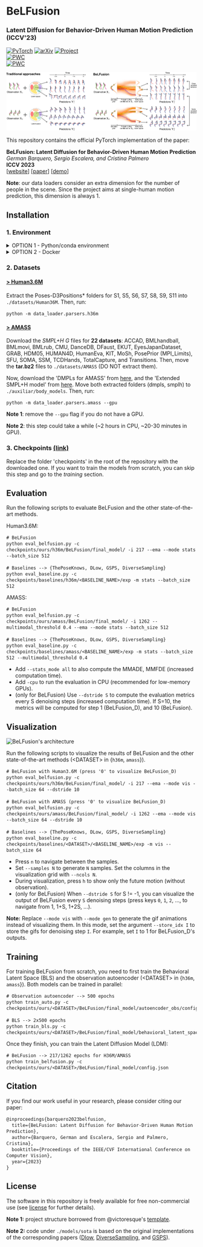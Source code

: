 # BeLFusion
### Latent Diffusion for Behavior-Driven Human Motion Prediction (ICCV'23)
<a href="https://pytorch.org/get-started/locally/"><img alt="PyTorch" src="https://img.shields.io/badge/PyTorch-ee4c2c?logo=pytorch&logoColor=white"></a> 
[![arXiv](https://img.shields.io/badge/arXiv-2210.06551-b31b1b.svg)](https://arxiv.org/abs/2211.14304)
<a href="https://barquerogerman.github.io/BeLFusion/"><img alt="Project" src="https://img.shields.io/badge/-Project%20Page-lightgrey?logo=Google%20Chrome&color=informational&logoColor=white"></a>
<br>
[![PWC](https://img.shields.io/endpoint.svg?url=https://paperswithcode.com/badge/belfusion-latent-diffusion-for-behavior/human-pose-forecasting-on-amass)](https://paperswithcode.com/sota/human-pose-forecasting-on-amass?p=belfusion-latent-diffusion-for-behavior)
<br>
[![PWC](https://img.shields.io/endpoint.svg?url=https://paperswithcode.com/badge/belfusion-latent-diffusion-for-behavior/human-pose-forecasting-on-human36m)](https://paperswithcode.com/sota/human-pose-forecasting-on-human36m?p=belfusion-latent-diffusion-for-behavior)
<br>

![BeLFusion's architecture](assets/intro.png)

This repository contains the official PyTorch implementation of the paper:

**BeLFusion: Latent Diffusion for Behavior-Driven Human Motion Prediction**<br>
*German Barquero, Sergio Escalera, and Cristina Palmero*<br>
**ICCV 2023**<br>
[[website](https://barquerogerman.github.io/BeLFusion/)] [[paper](https://arxiv.org/abs/2211.14304)] [[demo](https://barquerogerman.github.io/BeLFusion/)]

**Note**: our data loaders consider an extra dimension for the number of people in the scene. Since the project aims at single-human motion prediction, this dimension is always 1.

## Installation


### 1. Environment

<details> 
<summary>OPTION 1 - Python/conda environment</summary>
<p>

```
conda create -n belfusion python=3.9.5
conda activate belfusion
pip install -r requirements.txt
```
</p>
</details> 

<details> 
<summary>OPTION 2 - Docker</summary>
<p>
We also provide a DockerFile to build a Docker image with all the required dependencies. 

**IMPORTANT**: This option will not let you launch the visualization script, as it requires a GUI. You will be able though to train and evaluate the models.

To build and launch the Docker image, run the following commands from the root of the repository:
```
docker build . -t belfusion
docker run -it --gpus all --rm --name belfusion \
-v ${PWD}:/project \
belfusion
```

You should now be in the container, ready to run the code.
</p>
</details> 


### 2. Datasets

#### [**> Human3.6M**](http://vision.imar.ro/human3.6m/description.php)
Extract the Poses-D3Positions* folders for S1, S5, S6, S7, S8, S9, S11 into `./datasets/Human36M`. Then, run:

```
python -m data_loader.parsers.h36m
```

#### [**> AMASS**](https://amass.is.tue.mpg.de/)
Download the *SMPL+H G* files for **22 datasets**: ACCAD, BMLhandball, BMLmovi, BMLrub, CMU, DanceDB, DFaust, EKUT, EyesJapanDataset, GRAB, HDM05, HUMAN4D, HumanEva, KIT, MoSh, PosePrior (MPI_Limits), SFU, SOMA, SSM, TCDHands, TotalCapture, and Transitions. Then, move the **tar.bz2** files to `./datasets/AMASS` (DO NOT extract them). 

Now, download the 'DMPLs for AMASS' from [here](https://smpl.is.tue.mpg.de), and the 'Extended SMPL+H model' from [here](https://mano.is.tue.mpg.de/). Move both extracted folders (dmpls, smplh) to `./auxiliar/body_models`. Then, run:

```
python -m data_loader.parsers.amass --gpu
```

**Note 1**: remove the `--gpu` flag if you do not have a GPU.

**Note 2**: this step could take a while (~2 hours in CPU, ~20-30 minutes in GPU).

### 3. Checkpoints [(link)](https://ubarcelona-my.sharepoint.com/:f:/g/personal/germanbarquero_ub_edu/EhInsrgQfe5OoqxBdHS21vcBxEJRU5JJq0zzmS2l8csc-A?e=LL1Guq)
Replace the folder 'checkpoints' in the root of the repository with the downloaded one. If you want to train the models from scratch, you can skip this step and go to the *training* section.


## Evaluation
Run the following scripts to evaluate BeLFusion and the other state-of-the-art methods.

Human3.6M:
```
# BeLFusion 
python eval_belfusion.py -c checkpoints/ours/h36m/BeLFusion/final_model/ -i 217 --ema --mode stats --batch_size 512

# Baselines --> {ThePoseKnows, DLow, GSPS, DiverseSampling}
python eval_baseline.py -c checkpoints/baselines/h36m/<BASELINE_NAME>/exp -m stats --batch_size 512
```

AMASS:
```
# BeLFusion
python eval_belfusion.py -c checkpoints/ours/amass/BeLFusion/final_model/ -i 1262 --multimodal_threshold 0.4 --ema --mode stats --batch_size 512

# Baselines --> {ThePoseKnows, DLow, GSPS, DiverseSampling}
python eval_baseline.py -c checkpoints/baselines/amass/<BASELINE_NAME>/exp -m stats --batch_size 512 --multimodal_threshold 0.4
```

- Add `--stats_mode all` to also compute the MMADE, MMFDE (increased computation time).
- Add `-cpu` to run the evaluation in CPU (recommended for low-memory GPUs).
- (only for BeLFusion) Use `--dstride S` to compute the evaluation metrics every S denoising steps (increased computation time). If S=10, the metrics will be computed for step 1 (BeLFusion_D), and 10 (BeLFusion).


## Visualization
![BeLFusion's architecture](assets/A_103_Transitions.gif)

Run the following scripts to visualize the results of BeLFusion and the other state-of-the-art methods (\<DATASET\> in {`h36m`, `amass`}).

```
# BeLFusion with Human3.6M (press '0' to visualize BeLFusion_D)
python eval_belfusion.py -c checkpoints/ours/h36m/BeLFusion/final_model/ -i 217 --ema --mode vis --batch_size 64 --dstride 10

# BeLFusion with AMASS (press '0' to visualize BeLFusion_D)
python eval_belfusion.py -c checkpoints/ours/amass/BeLFusion/final_model/ -i 1262 --ema --mode vis --batch_size 64 --dstride 10

# Baselines --> {ThePoseKnows, DLow, GSPS, DiverseSampling}
python eval_baseline.py -c checkpoints/baselines/<DATASET>/<BASELINE_NAME>/exp -m vis --batch_size 64
```

- Press `n` to navigate between the samples.
- Set `--samples N` to generate `N` samples. Set the columns in the visualization grid with `--ncols N`.
- During visualization, press `h` to show only the future motion (without observation).
- (only for BeLFusion) When `--dstride S` for S != -1, you can visualize the output of BeLFusion every `S` denoising steps (press keys `0`, `1`, `2`, ..., to navigate from 1, 1+S, 1+2S, ...).

**Note:** Replace `--mode vis` with `--mode gen` to generate the gif animations instead of visualizing them. In this mode, set the argument `--store_idx I` to store the gifs for denoising step `I`. For example, set `I` to 1 for BeLFusion_D's outputs.

## Training
For training BeLFusion from scratch, you need to first train the Behavioral Latent Space (BLS) and the observation autoencoder (\<DATASET\> in {`h36m`, `amass`}). Both models can be trained in parallel:
  
```
# Observation autoencoder --> 500 epochs
python train_auto.py -c checkpoints/ours/<DATASET>/BeLFusion/final_model/autoencoder_obs/config.json

# BLS --> 2x500 epochs
python train_bls.py -c checkpoints/ours/<DATASET>/BeLFusion/final_model/behavioral_latent_space/config.json
```

Once they finish, you can train the Latent Diffusion Model (LDM):

```
# BeLFusion --> 217/1262 epochs for H36M/AMASS
python train_belfusion.py -c checkpoints/ours/<DATASET>/BeLFusion/final_model/config.json
```

## Citation
If you find our work useful in your research, please consider citing our paper:
```
@inproceedings{barquero2023belfusion,
  title={BeLFusion: Latent Diffusion for Behavior-Driven Human Motion Prediction},
  author={Barquero, German and Escalera, Sergio and Palmero, Cristina},
  booktitle={Proceedings of the IEEE/CVF International Conference on Computer Vision},
  year={2023}
}
```

## License
The software in this repository is freely available for free non-commercial use (see [license](https://github.com/BarqueroGerman/BeLFusion/blob/main/LICENSE) for further details).

**Note 1:** project structure borrowed from @victoresque's [template](https://github.com/victoresque/pytorch-template).

**Note 2:** code under `./models/sota` is based on the original implementations of the corresponding papers ([Dlow](https://github.com/Khrylx/DLow), [DiverseSampling](https://github.com/Droliven/diverse_sampling), and [GSPS](https://github.com/wei-mao-2019/gsps)).
